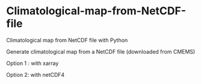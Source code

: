 # Climatological-map-from-NetCDF-file
Climatological map from NetCDF file with Python

Generate climatological map from a NetCDF file (downloaded from CMEMS)

Option 1 : with xarray
   
Option 2: with netCDF4
